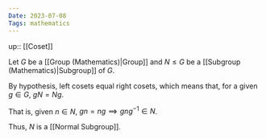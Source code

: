 ```yaml
---
Date: 2023-07-08
Tags: mathematics
---
```

up:: [[Coset]]

Let $G$ be a [[Group (Mathematics)|Group]] and $N \leq G$ be a [[Subgroup (Mathematics)|Subgroup]] of $G$.

By hypothesis, left cosets equal right cosets, which means that, for a given $g \in G$, $gN = Ng$.

That is, given $n \in N$, $gn = ng \implies gn g^{-1} \in N$.

Thus, $N$ is a [[Normal Subgroup]].